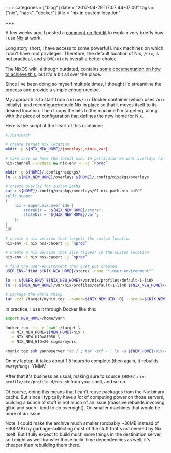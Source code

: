 +++
categories = ["blog"]
date = "2017-04-29T17:07:44-07:00"
tags = ["nix", "hack", "docker"]
title = "nix in custom location"

+++

A few weeks ago, I posted
a
[comment on Reddit](https://www.reddit.com/r/NixOS/comments/64ndq8/what_if_i_cant_create_nix_apologies_if_faq/dg4u8p3/) to
explain very briefly how I use [Nix](https://nixos.org/nix/) at work.

Long story short, I have access to some powerful Linux machines on which
I don't have root privileges. Therefore, the default location of Nix, `/nix`,
is not practical, and `$HOME/nix` is overall a better choice.

The NixOS wiki, although outdated,
contains
[some documentation on how to achieve this](https://nixos.org/wiki/How_to_install_nix_in_home_(on_another_distribution)), but it's a bit all over the place.

Since I've been doing so myself multiple times, I thought I'd streamline the
process and provide a simple enough recipe.

My approach is to start from a `nixos/nix` Docker container (which uses `/nix`
initially), and reconfigure/rebuild Nix in place so that it moves itself to its
desired location. Then I copy the bits to the machine I'm targeting, along with
the piece of configuration that defines the new home for Nix.

Here is the script at the heart of this container:

```bash
#!/bin/bash

# create target nix location
mkdir -p ${NIX_NEW_HOME}/{overlays,store,var}

# make sure we have the latest nix. In particular we want overlays (in nix 1.11.8+)
nix-channel --update && nix-env -u -j `nproc`

mkdir -p ${HOME}/.config/nixpkgs/
ln -s ${NIX_NEW_HOME}/overlays ${HOME}/.config/nixpkgs/overlays

# create overlay for custom paths
cat > ${HOME}/.config/nixpkgs/overlays/01-nix-path.nix <<EOF
self: super:
{
    nix = super.nix.override {
        storeDir = "${NIX_NEW_HOME}/store";
        stateDir = "${NIX_NEW_HOME}/var";
    };
}
EOF

# create a nix version that targets the custom location
nix-env -i nix nss-cacert -j `nproc`

# create a nix version that also *lives* in the custom location
nix-env -i nix nss-cacert -j `nproc`

# find the user-environment that just got created
USER_ENV=`find ${NIX_NEW_HOME}/store/ -name "*-user-environment"`

ln -s ${USER_ENV} ${NIX_NEW_HOME}/var/nix/profiles/default-1-link
ln -s ${NIX_NEW_HOME}/var/nix/profiles/default-1-link ${NIX_NEW_HOME}/var/nix/profiles/default

# package the whole thing
tar -czf /target/mynix.tgz --owner=${NIX_NEW_UID:-0} --group=${NIX_NEW_GID:-0} ${NIX_NEW_HOME}
```

In practice, I use it through Docker like this:

```bash
export NEW_HOME=/home/yann

docker run -ti -v `pwd`:/target \
  -e NIX_NEW_HOME=${NEW_HOME}/nix \
  -e NIX_NEW_UID=81050 \
  -e NIX_NEW_GID=20 sigma/mynix

<mynix.tgz ssh yann@server "cd / ; tar -zxf - ; ln -s ${NEW_HOME}/nix/var/nix/profiles/default ~/.nix-profile; mkdir -p ~/.config/nixpkgs; ln -s ${NEW_HOME}/nix/overlays ~/.config/nixpkgs/overlays"
```

On my laptop, it takes about 1.5 hours to complete (then again, it rebuilds
*everything*). YMMV

After that it's business as usual, making sure to source
`$HOME/.nix-profile/etc/profile.d/nix.sh` from your shell, and so on.

Of course, doing this means that I can't reuse packages from the Nix binary
cache. But since I typically have a *lot* of computing power on those servers,
building a bunch of stuff is not much of an issue (massive rebuilds involving
glibc and such I tend to do overnight). On smaller machines that would be more
of an issue.

Note: I could make the archive much smaller (probably ~30MB instead of ~600MB)
by garbage-collecting most of the stuff that's not needed by Nix itself. But
I fully expect to build much more things in the destination server, so I might
as well transfer those build-time dependencies as well, it's cheaper than
rebuilding them there.
